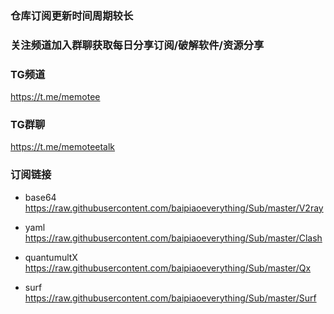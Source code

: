 ### 仓库订阅更新时间周期较长

### 关注频道加入群聊获取每日分享订阅/破解软件/资源分享

### TG频道   
https://t.me/memotee

### TG群聊   
https://t.me/memoteetalk

### 订阅链接  
- base64  
https://raw.githubusercontent.com/baipiaoeverything/Sub/master/V2ray  

- yaml  
https://raw.githubusercontent.com/baipiaoeverything/Sub/master/Clash

- quantumultX  
https://raw.githubusercontent.com/baipiaoeverything/Sub/master/Qx

- surf  
https://raw.githubusercontent.com/baipiaoeverything/Sub/master/Surf


